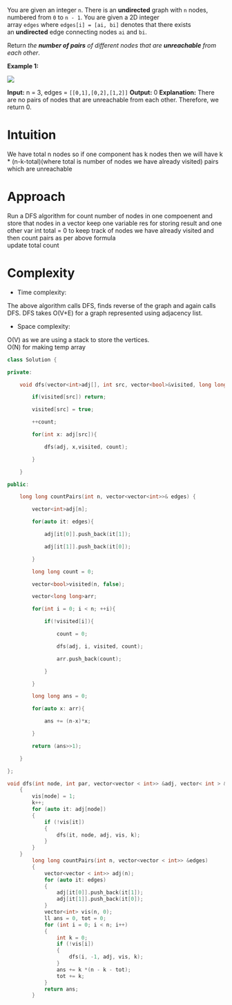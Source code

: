 
You are given an integer `n`. There is an **undirected** graph with `n` nodes, numbered from `0` to `n - 1`. You are given a 2D integer array `edges` where `edges[i] = [ai, bi]` denotes that there exists an **undirected** edge connecting nodes `ai` and `bi`.

Return _the **number of pairs** of different nodes that are **unreachable** from each other_.

**Example 1:**

![](https://assets.leetcode.com/uploads/2022/05/05/tc-3.png)

**Input:** n = 3, edges = `[[0,1],[0,2],[1,2]]`
**Output:** 0
**Explanation:** There are no pairs of nodes that are unreachable from each other. Therefore, we return 0.


# Intuition

We have total n nodes so if one component has k nodes then we will have k * (n-k-total)(where total is number of nodes we have already visited) pairs which are unreachable

# Approach

Run a DFS algorithm for count number of nodes in one compoenent and store that nodes in a vector keep one variable res for storing result and one other var int total = 0 to keep track of nodes we have already visited and then count pairs as per above formula  
update total count

# Complexity

-   Time complexity:

The above algorithm calls DFS, finds reverse of the graph and again calls DFS. DFS takes O(V+E) for a graph represented using adjacency list.

-   Space complexity:

O(V) as we are using a stack to store the vertices.  
O(N) for making temp array

```cpp
class Solution {

private:

    void dfs(vector<int>adj[], int src, vector<bool>&visited, long long& count){

        if(visited[src]) return;

        visited[src] = true;

        ++count;

        for(int x: adj[src]){

            dfs(adj, x,visited, count);

        }

    }

public:

    long long countPairs(int n, vector<vector<int>>& edges) {

        vector<int>adj[n];

        for(auto it: edges){

            adj[it[0]].push_back(it[1]);

            adj[it[1]].push_back(it[0]);

        }

        long long count = 0;

        vector<bool>visited(n, false);

        vector<long long>arr;

        for(int i = 0; i < n; ++i){

            if(!visited[i]){

                count = 0;

                dfs(adj, i, visited, count);

                arr.push_back(count);

            }

        }

        long long ans = 0;

        for(auto x: arr){

            ans += (n-x)*x;

        }

        return (ans>>1);

    }

};
```


```cpp
void dfs(int node, int par, vector<vector < int>> &adj, vector< int > &vis, int &k)
    {
        vis[node] = 1;
        k++;
        for (auto it: adj[node])
        {
            if (!vis[it])
            {
                dfs(it, node, adj, vis, k);
            }
        }
    }
        long long countPairs(int n, vector<vector < int>> &edges)
        {
            vector<vector < int>> adj(n);
            for (auto it: edges)
            {
                adj[it[0]].push_back(it[1]);
                adj[it[1]].push_back(it[0]);
            }
            vector<int> vis(n, 0);
            ll ans = 0, tot = 0;
            for (int i = 0; i < n; i++)
            {
                int k = 0;
                if (!vis[i])
                {
                    dfs(i, -1, adj, vis, k);
                }
                ans += k *(n - k - tot);
                tot += k;
            }
            return ans;
        }
```